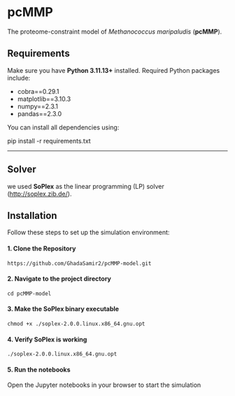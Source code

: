 # pcMMP

The proteome-constraint model of *Methanococcus maripaludis* (**pcMMP**). 

## Requirements

Make sure you have **Python 3.11.13+** installed. Required Python packages include:

- cobra==0.29.1  
- matplotlib==3.10.3  
- numpy==2.3.1  
- pandas==2.3.0  

You can install all dependencies using:

  pip install -r requirements.txt

---
## Solver
we used  **SoPlex** as the linear programming (LP) solver (http://soplex.zib.de/).

## Installation

Follow these steps to set up the simulation environment:

#### 1. Clone the Repository

    https://github.com/GhadaSamir2/pcMMP-model.git

#### 2. Navigate to the project directory
    cd pcMMP-model

#### 3. Make the SoPlex binary executable
    chmod +x ./soplex-2.0.0.linux.x86_64.gnu.opt
#### 4. Verify SoPlex is working
    ./soplex-2.0.0.linux.x86_64.gnu.opt

#### 5. Run the notebooks
Open the Jupyter notebooks in your browser to start the simulation


